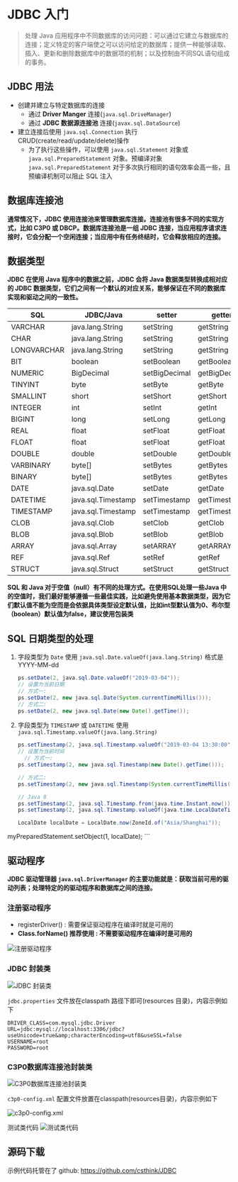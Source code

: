 # JDBC 入门

> 处理 Java 应用程序中不同数据库的访问问题：可以通过它建立与数据库的连接；定义特定的客户端使之可以访问给定的数据库；提供一种能够读取、插入、更新和删除数据库中的数据项的机制；以及控制由不同SQL语句组成的事务。

<!-- more -->

## JDBC 用法
- 创建并建立与特定数据库的连接
    - 通过 **Driver Manger** 连接(`java.sql.DriveManager`)
    - 通过 **JDBC 数据源连接池** 连接(`javax.sql.DataSource`)
- 建立连接后使用 `java.sql.Connection` 执行 CRUD(create/read/update/delete)操作
    - 为了执行这些操作，可以使用 `java.sql.Statement` 对象或 `java.sql.PreparedStatement` 对象。预编译对象 `java.sql.PreparedStatement` 对于多次执行相同的语句效率会高一些，且预编译机制可以阻止 SQL 注入
    
## 数据库连接池
**通常情况下，JDBC 使用连接池来管理数据库连接。连接池有很多不同的实现方式，比如 C3P0 或 DBCP。数据库连接池是一组 JDBC 连接，当应用程序请求连接时，它会分配一个空闲连接；当应用中有任务终结时，它会释放相应的连接。**

## 数据类型
**JDBC 在使用 Java 程序中的数据之前，JDBC 会将 Java 数据类型转换成相对应的 JDBC 数据类型，它们之间有一个默认的对应关系，能够保证在不同的数据库实现和驱动之间的一致性。**


| SQL | JDBC/Java | setter | getter |
| --- | --- | --- | --- |
| VARCHAR | java.lang.String | setString | getString |
| CHAR | java.lang.String | setString | getString |
| LONGVARCHAR | java.lang.String | setString | getString |
| BIT | boolean | setBoolean | getBoolean |
| NUMERIC | BigDecimal | setBigDecimal | getBigDecimal |
| TINYINT | byte | setByte | getByte |
| SMALLINT | short | setShort | getShort |
| INTEGER | int | setInt | getInt |
| BIGINT | long | setLong | getLong |
| REAL | float | setFloat | getFloat |
| FLOAT | float | setFloat | getFloat |
| DOUBLE | double | setDouble | getDouble |
| VARBINARY | byte[] | setBytes | getBytes |
| BINARY | byte[] | setBytes | getBytes |
| DATE | java.sql.Date | setDate | getDate |
| DATETIME | java.sql.Timestamp | setTimestamp  | getTimestamp  |
| TIMESTAMP | java.sql.Timestamp | setTimestamp | getTimestamp |
| CLOB | java.sql.Clob | setClob | getClob |
| BLOB | java.sql.Blob | setBlob | getBlob |
| ARRAY | java.sql.Array | setARRAY | getARRAY |
| REF | java.sql.Ref | setRef | getRef |
| STRUCT | java.sql.Struct | setStruct | getStruct |

**SQL 和 Java 对于空值（null）有不同的处理方式。在使用SQL处理一些Java 中的空值时，我们最好能够遵循一些最佳实践，比如避免使用基本数据类型，因为它们默认值不能为空而是会依据具体类型设定默认值，比如int型默认值为0、布尔型（boolean）默认值为false，建议使用包装类**

## SQL 日期类型的处理
1. 字段类型为 `Date`
    使用 `java.sql.Date.valueOf(java.lang.String)` 格式是 YYYY-MM-dd
    
    ```java
    ps.setDate(2, java.sql.Date.valueOf("2019-03-04"));
    // 设置为当前日期
    // 方式一: 
    ps.setDate(2, new java.sql.Date(System.currentTimeMillis()));
    // 方式二: 
    ps.setDate(2, new java.sql.Date(new Date().getTime());
    ```
    
2. 字段类型为 `TIMESTAMP` 或 `DATETIME`
    使用 `java.sql.Timestamp.valueOf(java.lang.String)`
    
    ```java
    ps.setTimestamp(2, java.sql.Timestamp.valueOf("2019-03-04 13:30:00");
    // 设置为当前时间
      // 方式一:
    ps.setTimestamp(2, new java.sql.Timestamp(new Date().getTime()));
    
    // 方式二:
    ps.setTimestamp(2, new java.sql.Timestamp(System.currentTimeMillis()));

    // Java 8 
    ps.setTimestamp(2, java.sql.Timestamp.from(java.time.Instant.now()));
    ps.setTimestamp(2, java.sql.Timestamp.valueOf(java.time.LocalDateTime.now()));
    
    LocalDate localDate = LocalDate.now(ZoneId.of("Asia/Shanghai"));
myPreparedStatement.setObject(1, localDate);
    ```

## 驱动程序
**JDBC 驱动管理器 `java.sql.DriverManager` 的主要功能就是：获取当前可用的驱动列表；处理特定的的驱动程序和数据库之间的连接。**

### 注册驱动程序
- registerDriver() : 需要保证驱动程序在编译时就是可用的
- **Class.forName() 推荐使用 : 不需要驱动程序在编译时是可用的**

![注册驱动程序](https://images.csthink.com/Carbonize%202019-04-13%20at%2011.25.20.png)


### JDBC 封装类

![JDBC 封装类](https://images.csthink.com/Carbonize%202019-04-13%20at%2012.20.40.png)


`jdbc.properties` 文件放在classpath 路径下即可(resources 目录)，内容示例如下

```shell
DRIVER_CLASS=com.mysql.jdbc.Driver
URL=jdbc:mysql://localhost:3306/jdbc?useUnicode=true&amp;characterEncoding=utf8&useSSL=false
USERNAME=root
PASSWORD=root
```


### C3P0数据库连接池封装类

![C3P0数据库连接池封装类](https://images.csthink.com/Carbonize%202019-04-13%20at%2012.23.23.png)


`c3p0-config.xml` 配置文件放置在classpath(resources目录)，内容示例如下

![c3p0-config.xml](https://images.csthink.com/Carbonize%202019-04-13%20at%2012.24.28.png)

测试类代码
![测试类代码](https://images.csthink.com/Carbonize%202019-04-13%20at%2012.28.43.png)


## 源码下载
示例代码托管在了 github: https://github.com/csthink/JDBC
